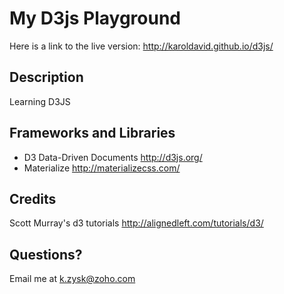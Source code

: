 # My D3js Playground

Here is a link to the live version:
http://karoldavid.github.io/d3js/

## Description

Learning D3JS

## Frameworks and Libraries

* D3 Data-Driven Documents http://d3js.org/
* Materialize http://materializecss.com/

## Credits

Scott Murray's d3 tutorials http://alignedleft.com/tutorials/d3/

## Questions? 

Email me at k.zysk@zoho.com
